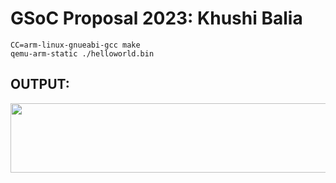 # GSoC Proposal 2023: Khushi Balia

```
CC=arm-linux-gnueabi-gcc make
qemu-arm-static ./helloworld.bin
```
## OUTPUT:

<p align="center">
    <img width="572" height="111" src="assets/khushi.jpeg">
</p>


